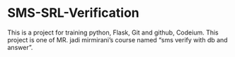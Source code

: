 # SMS-SRL-Verification

This is a project for training python, Flask, Git and github, Codeium.
This project is one of MR. jadi mirmirani’s course named “sms verify with db and answer”.

